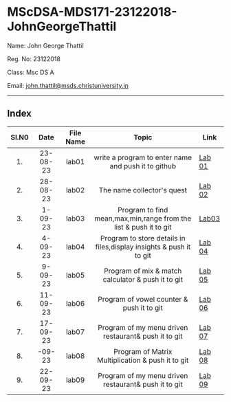 # MScDSA-MDS171-23122018-JohnGeorgeThattil


Name: John George Thattil

Reg. No: 23122018

Class: Msc DS A

Email: john.thattil@msds.christuniversity.in

***
## Index
|Sl.N0|Date|File Name|Topic|Link|
|:----:|:----:|:---:|:----:|-----|
|1.|23-08-23|lab01|write a program to enter name and push it to github|[Lab 01](https://github.com/JOHNGT2018/MScDSA-MDS171-23122018-JohnGeorgeThattil/blob/e3a55bd12e6f1df713bd8cf28e24d1680cd422e6/Lab01.ipynb)
|2.|28-08-23|lab02|The name collector's quest|[Lab 02](https://github.com/JOHNGT2018/MScDSA-MDS171-23122018-JohnGeorgeThattil/blob/e3a55bd12e6f1df713bd8cf28e24d1680cd422e6/Lab02.ipynb)
|3.|1-09-23|lab03|Program to find mean,max,min,range from the list & push it to git|[Lab03](https://github.com/JOHNGT2018/MScDSA-MDS171-23122018-JohnGeorgeThattil/blob/e3a55bd12e6f1df713bd8cf28e24d1680cd422e6/Lab03.ipynb)
|4.|4-09-23|lab04|Program to store details in files,display insights & push it to git|[Lab 04](https://github.com/JOHNGT2018/MScDSA-MDS171-23122018-JohnGeorgeThattil/blob/e3a55bd12e6f1df713bd8cf28e24d1680cd422e6/Lab04.ipynb)
|5.|9-09-23|lab05|Program of mix & match calculator & push it to git|[Lab 05](https://github.com/JOHNGT2018/MScDSA-MDS171-23122018-JohnGeorgeThattil/tree/e3a55bd12e6f1df713bd8cf28e24d1680cd422e6/Lab%2005)
|6.|11-09-23|lab06|Program of vowel counter & push it to git|[Lab 06](https://github.com/JOHNGT2018/MScDSA-MDS171-23122018-JohnGeorgeThattil/blob/e3a55bd12e6f1df713bd8cf28e24d1680cd422e6/Lab06.ipynb)
|7.|17-09-23|lab07|Program of my menu driven restaurant& push it to git|[Lab 07](https://github.com/JOHNGT2018/MScDSA-MDS171-23122018-JohnGeorgeThattil/blob/c86732c4d6c5bb0e93712fabb8b5813f9499df76/Lab07.ipynb)
|8.|-09-23|lab08|Program of Matrix Multiplication & push it to git|[Lab 08]()
|9.|22-09-23|lab09|Program of my menu driven restaurant& push it to git|[Lab 09]()